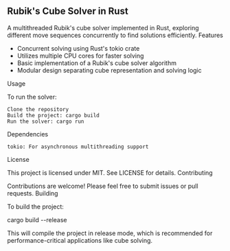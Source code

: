 Rubik's Cube Solver in Rust
---------------------------

A multithreaded Rubik's cube solver implemented in Rust, exploring different move sequences concurrently to find solutions efficiently.
Features

- Concurrent solving using Rust's tokio crate
- Utilizes multiple CPU cores for faster solving
- Basic implementation of a Rubik's cube solver algorithm
- Modular design separating cube representation and solving logic

Usage

To run the solver:

    Clone the repository
    Build the project: cargo build
    Run the solver: cargo run

Dependencies

    tokio: For asynchronous multithreading support

License

This project is licensed under MIT. See LICENSE for details.
Contributing

Contributions are welcome! Please feel free to submit issues or pull requests.
Building

To build the project:

cargo build --release

This will compile the project in release mode, which is recommended for performance-critical applications like cube solving.
